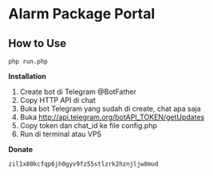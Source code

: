 # Alarm Package Portal
## How to Use
`php run.php`

**Installation**
1) Create bot di Telegram @BotFather
2) Copy HTTP API di chat
3) Buka bot Telegram yang sudah di create, chat apa saja
4) Buka http://api.telegram.org/botAPI_TOKEN/getUpdates
5) Copy token dan chat_id ke file config.php
6) Run di terminal atau VPS

**Donate**

`zil1x80kcfqp6jh0gyv9fz55stlzrk2hznjljw8mud`
